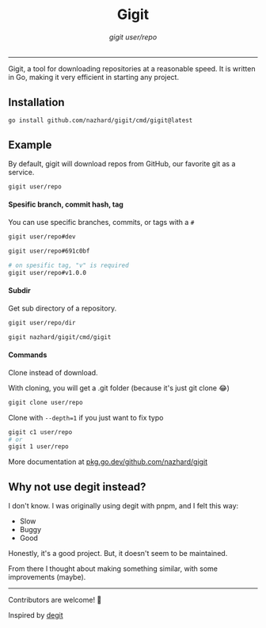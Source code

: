 <span align=center>
  
  # Gigit

  ###### gigit user/repo

</span>

---

Gigit, a tool for downloading repositories at a reasonable speed.
It is written in Go, making it very efficient in starting any project.

## Installation

```
go install github.com/nazhard/gigit/cmd/gigit@latest
```

## Example

By default, gigit will download repos from GitHub, our favorite git as a service.

```sh
gigit user/repo
```

#### Spesific branch, commit hash, tag

You can use specific branches, commits, or tags with a `#`

```sh
gigit user/repo#dev

gigit user/repo#691c0bf

# on spesific tag, "v" is required
gigit user/repo#v1.0.0
```

#### Subdir

Get sub directory of a repository.

```sh
gigit user/repo/dir

gigit nazhard/gigit/cmd/gigit
```

#### Commands

Clone instead of download.

With cloning, you will get a .git folder (because it's just git clone 😂)

```sh
gigit clone user/repo
```

Clone with `--depth=1` if you just want to fix typo

```sh
gigit c1 user/repo
# or
gigit 1 user/repo
```

More documentation at [pkg.go.dev/github.com/nazhard/gigit](https://pkg.go.dev/github.com/nazhard/gigit)

## Why not use degit instead?

I don't know.
I was originally using degit with pnpm, and I felt this way:

- Slow
- Buggy
- Good

Honestly, it's a good project.
But, it doesn't seem to be maintained.

From there I thought about making something similar, with some improvements (maybe).

---

Contributors are welcome! 🤗

Inspired by [degit](https://github.com/Rich-Harris/degit)
